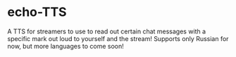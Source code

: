# echo-TTS
A TTS for streamers to use to read out certain chat messages with a specific mark out loud to yourself and the stream! Supports only Russian for now, but more languages to come soon!
